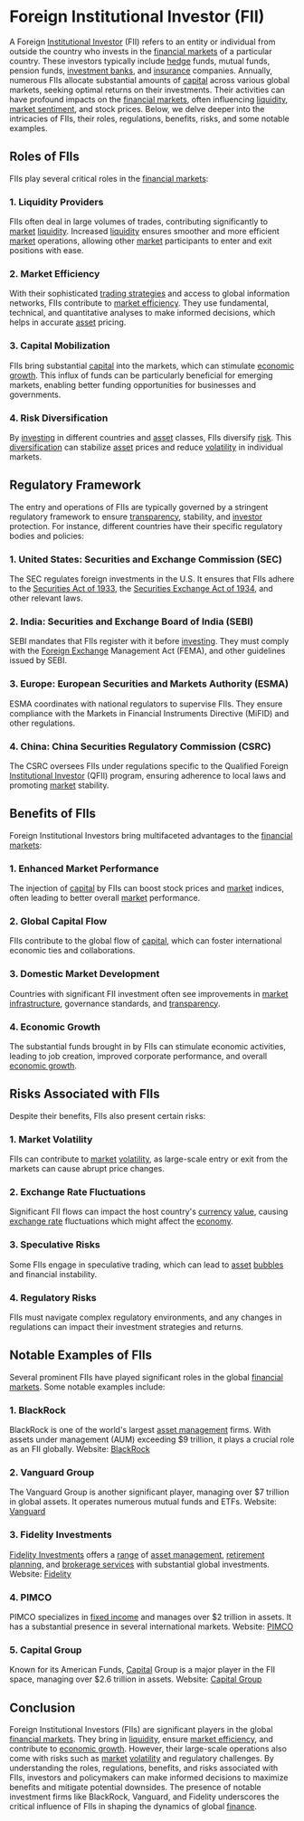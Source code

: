 # Foreign Institutional Investor (FII)

A Foreign [Institutional Investor](../i/institutional_investor.md) (FII) refers to an entity or individual from outside the country who invests in the [financial markets](../f/financial_market.md) of a particular country. These investors typically include [hedge](../h/hedge.md) funds, mutual funds, pension funds, [investment banks](../i/investment_bank_(ib).md), and [insurance](../i/insurance.md) companies. Annually, numerous FIIs allocate substantial amounts of [capital](../c/capital.md) across various global markets, seeking optimal returns on their investments. Their activities can have profound impacts on the [financial markets](../f/financial_market.md), often influencing [liquidity](../l/liquidity.md), [market sentiment](../m/market_sentiment.md), and stock prices. Below, we delve deeper into the intricacies of FIIs, their roles, regulations, benefits, risks, and some notable examples.

## Roles of FIIs

FIIs play several critical roles in the [financial markets](../f/financial_market.md):

### 1. **Liquidity Providers**
FIIs often deal in large volumes of trades, contributing significantly to [market](../m/market.md) [liquidity](../l/liquidity.md). Increased [liquidity](../l/liquidity.md) ensures smoother and more efficient [market](../m/market.md) operations, allowing other [market](../m/market.md) participants to enter and exit positions with ease.

### 2. **Market Efficiency**
With their sophisticated [trading strategies](../t/trading_strategies.md) and access to global information networks, FIIs contribute to [market efficiency](../m/market_efficiency.md). They use fundamental, technical, and quantitative analyses to make informed decisions, which helps in accurate [asset](../a/asset.md) pricing.

### 3. **Capital Mobilization**
FIIs bring substantial [capital](../c/capital.md) into the markets, which can stimulate [economic growth](../e/economic_growth.md). This influx of funds can be particularly beneficial for emerging markets, enabling better funding opportunities for businesses and governments.

### 4. **Risk Diversification**
By [investing](../i/investing.md) in different countries and [asset](../a/asset.md) classes, FIIs diversify [risk](../r/risk.md). This [diversification](../d/diversification.md) can stabilize [asset](../a/asset.md) prices and reduce [volatility](../v/volatility.md) in individual markets.

## Regulatory Framework

The entry and operations of FIIs are typically governed by a stringent regulatory framework to ensure [transparency](../t/transparency.md), stability, and [investor](../i/investor.md) protection. For instance, different countries have their specific regulatory bodies and policies:

### 1. **United States: Securities and Exchange Commission (SEC)**
The SEC regulates foreign investments in the U.S. It ensures that FIIs adhere to the [Securities Act of 1933](../s/securities_act_of_1933.md), the [Securities Exchange Act of 1934](../s/securities_exchange_act_of_1934.md), and other relevant laws.

### 2. **India: Securities and Exchange Board of India (SEBI)**
SEBI mandates that FIIs register with it before [investing](../i/investing.md). They must comply with the [Foreign Exchange](../f/foreign_exchange.md) Management Act (FEMA), and other guidelines issued by SEBI.

### 3. **Europe: European Securities and Markets Authority (ESMA)**
ESMA coordinates with national regulators to supervise FIIs. They ensure compliance with the Markets in Financial Instruments Directive (MiFID) and other regulations.

### 4. **China: China Securities Regulatory Commission (CSRC)**
The CSRC oversees FIIs under regulations specific to the Qualified Foreign [Institutional Investor](../i/institutional_investor.md) (QFII) program, ensuring adherence to local laws and promoting [market](../m/market.md) stability.

## Benefits of FIIs

Foreign Institutional Investors bring multifaceted advantages to the [financial markets](../f/financial_market.md):

### 1. **Enhanced Market Performance**
The injection of [capital](../c/capital.md) by FIIs can boost stock prices and [market](../m/market.md) indices, often leading to better overall [market](../m/market.md) performance.

### 2. **Global Capital Flow**
FIIs contribute to the global flow of [capital](../c/capital.md), which can foster international economic ties and collaborations.

### 3. **Domestic Market Development**
Countries with significant FII investment often see improvements in [market](../m/market.md) [infrastructure](../i/infrastructure.md), governance standards, and [transparency](../t/transparency.md).

### 4. **Economic Growth**
The substantial funds brought in by FIIs can stimulate economic activities, leading to job creation, improved corporate performance, and overall [economic growth](../e/economic_growth.md).

## Risks Associated with FIIs

Despite their benefits, FIIs also present certain risks:

### 1. **Market Volatility**
FIIs can contribute to [market](../m/market.md) [volatility](../v/volatility.md), as large-scale entry or exit from the markets can cause abrupt price changes.

### 2. **Exchange Rate Fluctuations**
Significant FII flows can impact the host country's [currency](../c/currency.md) [value](../v/value.md), causing [exchange rate](../e/exchange_rate.md) fluctuations which might affect the [economy](../e/economy.md).

### 3. **Speculative Risks**
Some FIIs engage in speculative trading, which can lead to [asset](../a/asset.md) [bubbles](../b/bubble.md) and financial instability.

### 4. **Regulatory Risks**
FIIs must navigate complex regulatory environments, and any changes in regulations can impact their investment strategies and returns.

## Notable Examples of FIIs

Several prominent FIIs have played significant roles in the global [financial markets](../f/financial_market.md). Some notable examples include:

### 1. **BlackRock**
BlackRock is one of the world's largest [asset management](../a/asset_management.md) firms. With assets under management (AUM) exceeding $9 trillion, it plays a crucial role as an FII globally.
Website: [BlackRock](https://www.blackrock.com/)

### 2. **Vanguard Group**
The Vanguard Group is another significant player, managing over $7 trillion in global assets. It operates numerous mutual funds and ETFs.
Website: [Vanguard](https://www.vanguard.com/)

### 3. **Fidelity Investments**
[Fidelity Investments](../f/fidelity_investments.md) offers a [range](../r/range.md) of [asset management](../a/asset_management.md), [retirement planning](../r/retirement_planning.md), and [brokerage services](../b/brokerage_services.md) with substantial global investments.
Website: [Fidelity](https://www.fidelity.com/)

### 4. **PIMCO**
PIMCO specializes in [fixed income](../f/fixed_income.md) and manages over $2 trillion in assets. It has a substantial presence in several international markets.
Website: [PIMCO](https://www.pimco.com/)

### 5. **Capital Group**
Known for its American Funds, [Capital](../c/capital.md) Group is a major player in the FII space, managing over $2.6 trillion in assets.
Website: [Capital Group](https://www.capitalgroup.com/)

## Conclusion

Foreign Institutional Investors (FIIs) are significant players in the global [financial markets](../f/financial_market.md). They bring in [liquidity](../l/liquidity.md), ensure [market efficiency](../m/market_efficiency.md), and contribute to [economic growth](../e/economic_growth.md). However, their large-scale operations also come with risks such as [market](../m/market.md) [volatility](../v/volatility.md) and regulatory challenges. By understanding the roles, regulations, benefits, and risks associated with FIIs, investors and policymakers can make informed decisions to maximize benefits and mitigate potential downsides. The presence of notable investment firms like BlackRock, Vanguard, and Fidelity underscores the critical influence of FIIs in shaping the dynamics of global [finance](../f/finance.md).